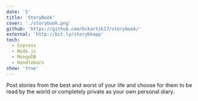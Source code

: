 ```yaml
---
date: '5'
title: 'StoryBook'
cover: './storybook.png'
github: 'https://github.com/kckartik17/storybook/'
external: 'http://bit.ly/storybkapp'
tech:
  - Express
  - Node.js
  - MongoDB
  - Handlebars
show: 'true'
---
```


Post stories from the best and worst of your life and choose for them to be read by the world or completely private as your own personal diary.
